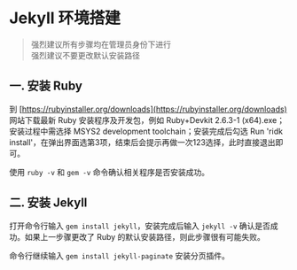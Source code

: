 # Jekyll 环境搭建

> 强烈建议所有步骤均在管理员身份下进行  
> 强烈建议不要更改默认安装路径

## 一. 安装 Ruby

到 [https://rubyinstaller.org/downloads](https://rubyinstaller.org/downloads) 网站下载最新 Ruby 安装程序及开发包，例如 Ruby+Devkit 2.6.3-1 \(x64\).exe；安装过程中需选择 MSYS2 development toolchain；安装完成后勾选 Run 'ridk install'，在弹出界面选第3项，结束后会提示再做一次123选择，此时直接退出即可。

使用 `ruby -v` 和 `gem -v` 命令确认相关程序是否安装成功。

## 二. 安装 Jekyll

打开命令行输入 `gem install jekyll`，安装完成后输入 `jekyll -v` 确认是否成功。如果上一步骤更改了 Ruby 的默认安装路径，则此步骤很有可能失败。

命令行继续输入 `gem install jekyll-paginate` 安装分页插件。


